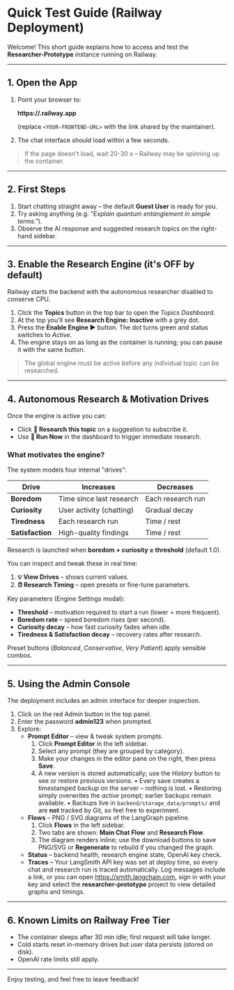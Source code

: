# Quick Test Guide (Railway Deployment)

Welcome!  This short guide explains how to access and test the **Researcher-Prototype** instance running on Railway.

---

## 1. Open the App

1. Point your browser to:

   **https://<YOUR-FRONTEND-URL>.railway.app**

   (replace `<YOUR-FRONTEND-URL>` with the link shared by the maintainer).

2. The chat interface should load within a few seconds.

> If the page doesn't load, wait 20-30 s – Railway may be spinning up the container.

---

## 2. First Steps

1. Start chatting straight away – the default **Guest User** is ready for you.
2. Try asking anything (e.g. *"Explain quantum entanglement in simple terms."*).
3. Observe the AI response and suggested research topics on the right-hand sidebar.

---

## 3. Enable the Research Engine (it's OFF by default)

Railway starts the backend with the autonomous researcher disabled to conserve CPU.

1. Click the **Topics** button in the top bar to open the *Topics Dashboard*.
2. At the top you'll see **Research Engine: Inactive** with a grey dot.
3. Press the **Enable Engine ▶️** button.  The dot turns green and status switches to *Active*.
4. The engine stays on as long as the container is running; you can pause it with the same button.

> The global engine must be active before any individual topic can be researched.

---

## 4. Autonomous Research & Motivation Drives

Once the engine is active you can:

* Click **🔬 Research this topic** on a suggestion to subscribe it.
* Use **🚀 Run Now** in the dashboard to trigger immediate research.

### What motivates the engine?

The system models four internal "drives":

| Drive | Increases | Decreases |
|-------|-----------|-----------|
| **Boredom**      | Time since last research | Each research run |
| **Curiosity**    | User activity (chatting) | Gradual decay |
| **Tiredness**    | Each research run | Time / rest |
| **Satisfaction** | High-quality findings | Time / rest |

Research is launched when **boredom + curiosity ≥ threshold** (default 1.0).

You can inspect and tweak these in real time:

1. **💡 View Drives** – shows current values.
2. **⏰ Research Timing** – open presets or fine-tune parameters.

Key parameters (Engine Settings modal):

* **Threshold** – motivation required to start a run (lower = more frequent).
* **Boredom rate** – speed boredom rises (per second).
* **Curiosity decay** – how fast curiosity fades when idle.
* **Tiredness & Satisfaction decay** – recovery rates after research.

Preset buttons (*Balanced*, *Conservative*, *Very Patient*) apply sensible combos.

---

## 5. Using the Admin Console

The deployment includes an admin interface for deeper inspection.

1. Click on the red Admin button in the top panel.
2. Enter the password **admin123** when prompted.
3. Explore:
   * **Prompt Editor** – view & tweak system prompts.
     1. Click **Prompt Editor** in the left sidebar.
     2. Select any prompt (they are grouped by category).
     3. Make your changes in the editor pane on the right, then press **Save**.
     4. A new version is stored automatically; use the *History* button to see or restore previous versions.
         • Every save creates a timestamped backup on the server – nothing is lost.
         • Restoring simply overwrites the *active* prompt; earlier backups remain available.
         • Backups live in `backend/storage_data/prompts/` and are **not** tracked by Git, so feel free to experiment.
   * **Flows** – PNG / SVG diagrams of the LangGraph pipeline.
     1. Click **Flows** in the left sidebar.
     2. Two tabs are shown: **Main Chat Flow** and **Research Flow**.
     3. The diagram renders inline; use the download buttons to save PNG/SVG or **Regenerate** to rebuild if you changed the graph.
   * **Status** – backend health, research engine state, OpenAI key check.
   * **Traces** – Your LangSmith API key was set at deploy time, so every chat and research run is traced automatically.  Log messages include a link, or you can open https://smith.langchain.com, sign in with your key and select the **researcher-prototype** project to view detailed graphs and timings.

---

## 6. Known Limits on Railway Free Tier

* The container sleeps after 30 min idle; first request will take longer.
* Cold starts reset in-memory drives but user data persists (stored on disk).
* OpenAI rate limits still apply.

---

Enjoy testing, and feel free to leave feedback! 